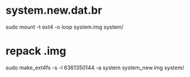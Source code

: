 # system.new.dat.br
sudo mount -t ext4 -o loop system.img system/

# repack .img
sudo make_ext4fs -s -l 6361350144 -a system system_new.img system/
